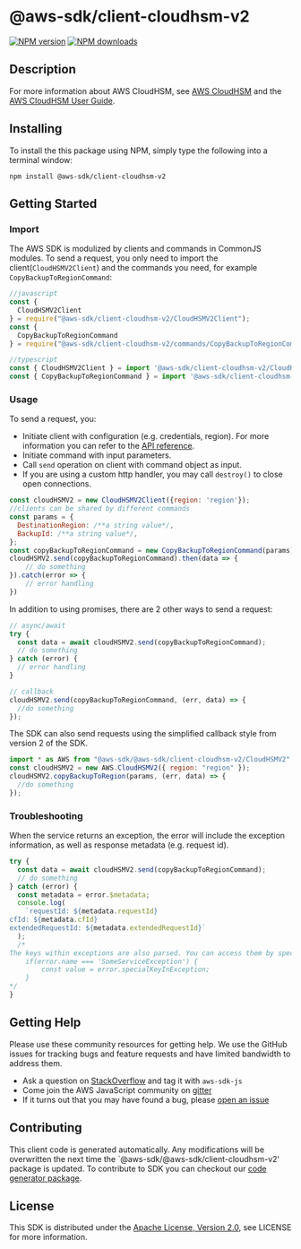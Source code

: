 # @aws-sdk/client-cloudhsm-v2

[![NPM version](https://img.shields.io/npm/v/@aws-sdk/client-cloudhsm-v2/preview.svg)](https://www.npmjs.com/package/@aws-sdk/client-cloudhsm-v2)
[![NPM downloads](https://img.shields.io/npm/dm/@aws-sdk/client-cloudhsm-v2.svg)](https://www.npmjs.com/package/@aws-sdk/client-cloudhsm-v2)

## Description

<p>For more information about AWS CloudHSM, see <a href="http://aws.amazon.com/cloudhsm/">AWS CloudHSM</a> and the <a href="http://docs.aws.amazon.com/cloudhsm/latest/userguide/">AWS CloudHSM User Guide</a>.</p>

## Installing

To install the this package using NPM, simply type the following into a terminal window:

```
npm install @aws-sdk/client-cloudhsm-v2
```

## Getting Started

### Import

The AWS SDK is modulized by clients and commands in CommonJS modules. To send a request, you only need to import the client(`CloudHSMV2Client`) and the commands you need, for example `CopyBackupToRegionCommand`:

```javascript
//javascript
const {
  CloudHSMV2Client
} = require("@aws-sdk/client-cloudhsm-v2/CloudHSMV2Client");
const {
  CopyBackupToRegionCommand
} = require("@aws-sdk/client-cloudhsm-v2/commands/CopyBackupToRegionCommand");
```

```javascript
//typescript
const { CloudHSMV2Client } = import '@aws-sdk/client-cloudhsm-v2/CloudHSMV2Client';
const { CopyBackupToRegionCommand } = import '@aws-sdk/client-cloudhsm-v2/commands/CopyBackupToRegionCommand';
```

### Usage

To send a request, you:

- Initiate client with configuration (e.g. credentials, region). For more information you can refer to the [API reference][].
- Initiate command with input parameters.
- Call `send` operation on client with command object as input.
- If you are using a custom http handler, you may call `destroy()` to close open connections.

```javascript
const cloudHSMV2 = new CloudHSMV2Client({region: 'region'});
//clients can be shared by different commands
const params = {
  DestinationRegion: /**a string value*/,
  BackupId: /**a string value*/,
};
const copyBackupToRegionCommand = new CopyBackupToRegionCommand(params);
cloudHSMV2.send(copyBackupToRegionCommand).then(data => {
    // do something
}).catch(error => {
    // error handling
})
```

In addition to using promises, there are 2 other ways to send a request:

```javascript
// async/await
try {
  const data = await cloudHSMV2.send(copyBackupToRegionCommand);
  // do something
} catch (error) {
  // error handling
}
```

```javascript
// callback
cloudHSMV2.send(copyBackupToRegionCommand, (err, data) => {
  //do something
});
```

The SDK can also send requests using the simplified callback style from version 2 of the SDK.

```javascript
import * as AWS from "@aws-sdk/@aws-sdk/client-cloudhsm-v2/CloudHSMV2";
const cloudHSMV2 = new AWS.CloudHSMV2({ region: "region" });
cloudHSMV2.copyBackupToRegion(params, (err, data) => {
  //do something
});
```

### Troubleshooting

When the service returns an exception, the error will include the exception information, as well as response metadata (e.g. request id).

```javascript
try {
  const data = await cloudHSMV2.send(copyBackupToRegionCommand);
  // do something
} catch (error) {
  const metadata = error.$metadata;
  console.log(
    `requestId: ${metadata.requestId}
cfId: ${metadata.cfId}
extendedRequestId: ${metadata.extendedRequestId}`
  );
  /*
The keys within exceptions are also parsed. You can access them by specifying exception names:
    if(error.name === 'SomeServiceException') {
        const value = error.specialKeyInException;
    }
*/
}
```

## Getting Help

Please use these community resources for getting help. We use the GitHub issues for tracking bugs and feature requests and have limited bandwidth to address them.

- Ask a question on [StackOverflow](https://stackoverflow.com/questions/tagged/aws-sdk-js) and tag it with `aws-sdk-js`
- Come join the AWS JavaScript community on [gitter](https://gitter.im/aws/aws-sdk-js-v3)
- If it turns out that you may have found a bug, please [open an issue](https://github.com/aws/aws-sdk-js-v3/issues)

## Contributing

This client code is generated automatically. Any modifications will be overwritten the next time the `@aws-sdk/@aws-sdk/client-cloudhsm-v2' package is updated. To contribute to SDK you can checkout our [code generator package][].

## License

This SDK is distributed under the
[Apache License, Version 2.0](http://www.apache.org/licenses/LICENSE-2.0),
see LICENSE for more information.

[code generator package]: https://github.com/aws/aws-sdk-js-v3/tree/master/packages/service-types-generator
[api reference]: https://docs.aws.amazon.com/AWSJavaScriptSDK/latest/
